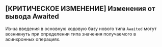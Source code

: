 ## [КРИТИЧЕСКОЕ ИЗМЕНЕНИЕ] Изменения от вывода Awaited

Из-за введения в основную кодовую базу нового типа `Awaited` могут возникнуть при определении типа значения получаемого в асинхронных операциях.
